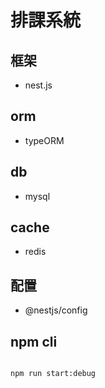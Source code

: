 # 排課系統

## 框架

- nest.js

## orm

- typeORM

## db

- mysql

## cache

- redis

## 配置

- @nestjs/config


## npm cli

```

npm run start:debug

```